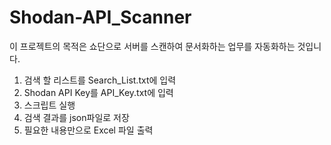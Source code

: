 # Shodan-API_Scanner
이 프로젝트의 목적은 쇼단으로 서버를 스캔하여 문서화하는 업무를 자동화하는 것입니다.

1. 검색 할 리스트를 Search_List.txt에 입력
2. Shodan API Key를 API_Key.txt에 입력
3. 스크립트 실행
4. 검색 결과를 json파일로 저장
5. 필요한 내용만으로 Excel 파일 출력
